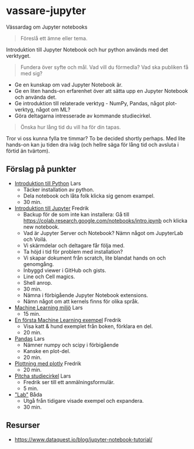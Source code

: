 # vassare-jupyter
Vässardag om Jupyter notebooks

> Föreslå ett ämne eller tema.

Introduktion till Jupyter Notebook och hur python används med det verktyget.

> Fundera över syfte och mål. Vad vill du förmedla? Vad ska publiken få med sig?

- Ge en kunskap om vad Jupyter Notebook är.
- Ge en liten hands-on erfarenhet över att sätta upp en Jupyter Notebook och använda det.
- Ge introduktion till relaterade verktyg - NumPy, Pandas, något plot-verktyg, något om ML?
- Göra deltagarna intresserade av kommande studiecirkel.

> Önska hur lång tid du vill ha för din tapas.

Tror vi oss kunna fylla tre timmar? To be decided shortly perhaps. Med lite hands-on kan ju tiden dra iväg (och hellre säga för lång tid och avsluta i förtid än tvärtom).

## Förslag på punkter

- [Introduktion till Python](Python.ipynb) Lars
  - Täcker installation av python.
  - Dela notebook och låta folk klicka sig genom exampel.
  - 30 min.
- [Introduktion till Jupyter](INTRODUKTION.md) Fredrik
  - Backup för de som inte kan installera: Gå till https://colab.research.google.com/notebooks/intro.ipynb och klicka new notebook.
  - Vad är Jupyter Server och Notebook? Nämn något om JupyterLab och Voilá.
  - Vi skärmdelar och deltagare får följa med.
  - Ta höjd i tid för problem med installation?
  - Vi skapar dokument från scratch, lite blandat hands on och genomgång.
  - Inbyggd viewer i GitHub och gists.
  - Line och Cell magics.
  - Shell anrop.
  - 30 min.
  - Nämna i förbigående Jupyter Notebook extensions.
  - Nämn något om att kernels finns för olika språk.
- [Machine Learning miljö](Hardware.ipynb) Lars
  - 15 min.
- [En första Machine Learning exempel](TODO.ipynb) Fredrik
  - Visa katt & hund exemplet från boken, förklara en del.
  - 20 min.
- [Pandas](TODO.ipynb) Lars
  - Nämner numpy och scipy i förbigående
  - Kanske en plot-del.
  - 20 min.
- [Plottning med plotly](Plotly.ipynb) Fredrik
  - 20 min.
- [Pitcha studiecirkel](TODO.md) Lars
  - Fredrik ser till ett anmälningsformulär.
  - 5 min.
- ["Lab"](TODO.ipynb) Båda
  - Utgå från tidigare visade exempel och expandera.
  - 30 min.

## Resurser
- https://www.dataquest.io/blog/jupyter-notebook-tutorial/
